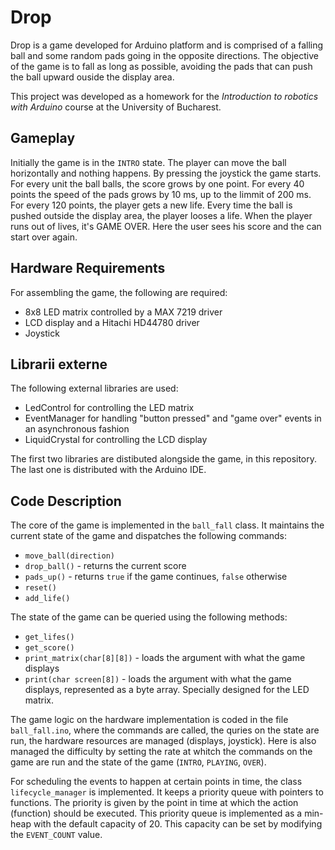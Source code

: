 # Drop
Drop is a game developed for Arduino platform and is comprised of a falling ball and some random pads going in the opposite directions. The objective of the game is to fall as long as possible, avoiding the pads that can push the ball upward ouside the display area.

This project was developed as a homework for the *Introduction to robotics with Arduino* course at the University of Bucharest.

## Gameplay
Initially the game is in the `INTRO` state. The player can move the ball horizontally and nothing happens. By pressing the joystick the game starts. For every unit the ball balls, the score grows by one point. For every 40 points the speed of the pads grows by 10 ms, up to the limmit of 200 ms. For every 120 points, the player gets a new life. Every time the ball is pushed outside the display area, the player looses a life. When the player runs out of lives, it's GAME OVER. Here the user sees his score and the can start over again.

## Hardware Requirements
For assembling the game, the following are required:
* 8x8 LED matrix controlled by a MAX 7219 driver
* LCD display and a Hitachi HD44780 driver
* Joystick

## Librarii externe
The following external libraries are used:
* LedControl for controlling the LED matrix
* EventManager for handling "button pressed" and "game over" events in an asynchronous fashion
* LiquidCrystal for controlling the LCD display

The first two libraries are distibuted alongside the game, in this repository. The last one is distributed with the Arduino IDE.

## Code Description
The core of the game is implemented in the `ball_fall` class. It maintains the current state of the game and dispatches the following commands:
* `move_ball(direction)`
* `drop_ball()` - returns the current score
* `pads_up()` - returns `true` if the game continues, `false` otherwise
* `reset()`
* `add_life()`

The state of the game can be queried using the following methods:
* `get_lifes()`
* `get_score()`
* `print_matrix(char[8][8])` - loads the argument with what the game displays
* `print(char screen[8])` - loads the argument with what the game displays, represented as a byte array. Specially designed for the LED matrix.

The game logic on the hardware implementation is coded in the file `ball_fall.ino`, where the commands are called, the quries on the state are run, the hardware resources are managed (displays, joystick). Here is also managed the difficulty by setting the rate at whitch the commands on the game are run and the state of the game (`INTRO`, `PLAYING`, `OVER`).

For scheduling the events to happen at certain points in time, the class `lifecycle_manager` is implemented. It keeps a priority queue with pointers to functions. The priority is given by the point in time at which the action (function) should be executed. This priority queue is implemented as a min-heap with the default capacity of 20. This capacity can be set by modifying the `EVENT_COUNT` value.
